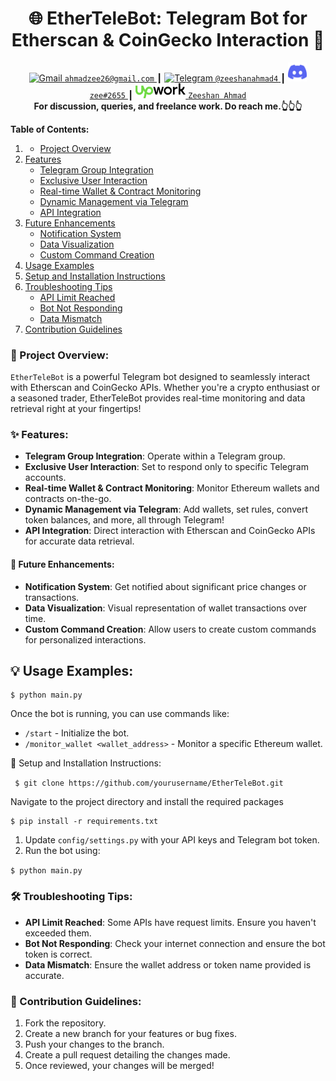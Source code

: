 <h1 align="center">🌐 EtherTeleBot: Telegram Bot for Etherscan & CoinGecko Interaction 🤖</h1>

<div align="center">
  <a href="https://mail.google.com/mail/u/?authuser=ahmadzee26@gmail.com">
    <img alt="Gmail" width="30px" src="https://edent.github.io/SuperTinyIcons/images/svg/gmail.svg" />
    <code>ahmadzee26@gmail.com</code>
  </a>
  <span> ┃ </span>
  
  <a href="https://t.me/zeeshanahmad4">
    <img alt="Telegram" width="30px" src="https://edent.github.io/SuperTinyIcons/images/svg/telegram.svg" />
    <code>@zeeshanahmad4</code>
  </a>
  <span> ┃ </span>
  
  <a href="https://discord.com">
    <img alt="Discord" width="30px" src="https://github.com/Zeeshanahmad4/RealEstateMate-WhatsApp-Group-Management-Bot/blob/main/discord-icon-svgrepo-com.svg" />
    <code>zee#2655</code>
  </a>
  <span> ┃ </span>
  
  <a href="https://www.upwork.com/freelancers/zeeshanahmad291">
    <img alt="Upwork" width="80px" src="https://github.com/Zeeshanahmad4/Zeeshanahmad4/blob/main/upwork.svg" />
    <code>Zeeshan Ahmad</code>
  </a>
  
  <br />
  <strong>For discussion, queries, and freelance work. Do reach me.👆👆👆</strong>
</div>

**Table of Contents:**

1. - [Project Overview](#project-overview)
2. [Features](#features)
   - [Telegram Group Integration](#telegram-group-integration)
   - [Exclusive User Interaction](#exclusive-user-interaction)
   - [Real-time Wallet & Contract Monitoring](#real-time-wallet--contract-monitoring)
   - [Dynamic Management via Telegram](#dynamic-management-via-telegram)
   - [API Integration](#api-integration)
3. [Future Enhancements](#future-enhancements)
   - [Notification System](#notification-system)
   - [Data Visualization](#data-visualization)
   - [Custom Command Creation](#custom-command-creation)
4. [Usage Examples](#usage-examples)
5. [Setup and Installation Instructions](#setup-and-installation-instructions)
6. [Troubleshooting Tips](#troubleshooting-tips)
   - [API Limit Reached](#api-limit-reached)
   - [Bot Not Responding](#bot-not-responding)
   - [Data Mismatch](#data-mismatch)
7. [Contribution Guidelines](#contribution-guidelines)


### 🌟 Project Overview:

`EtherTeleBot` is a powerful Telegram bot designed to seamlessly interact with Etherscan and CoinGecko APIs. Whether you're a crypto enthusiast or a seasoned trader, EtherTeleBot provides real-time monitoring and data retrieval right at your fingertips!

### ✨ Features:

- **Telegram Group Integration**: Operate within a Telegram group.
- **Exclusive User Interaction**: Set to respond only to specific Telegram accounts.
- **Real-time Wallet & Contract Monitoring**: Monitor Ethereum wallets and contracts on-the-go.
- **Dynamic Management via Telegram**: Add wallets, set rules, convert token balances, and more, all through Telegram!
- **API Integration**: Direct interaction with Etherscan and CoinGecko APIs for accurate data retrieval.

#### 🚀 Future Enhancements:

- **Notification System**: Get notified about significant price changes or transactions.
- **Data Visualization**: Visual representation of wallet transactions over time.
- **Custom Command Creation**: Allow users to create custom commands for personalized interactions.

## 💡 Usage Examples:
``` # Start the bot
$ python main.py
```

Once the bot is running, you can use commands like:

- `/start` - Initialize the bot.
- `/monitor_wallet <wallet_address>` - Monitor a specific Ethereum wallet.

🔧 Setup and Installation Instructions:

``` $ git clone https://github.com/yourusername/EtherTeleBot.git```

Navigate to the project directory and install the required packages
``` $ cd EtherTeleBot
$ pip install -r requirements.txt
```

1. Update `config/settings.py` with your API keys and Telegram bot token.
2. Run the bot using:

```$ python main.py ```


### 🛠 Troubleshooting Tips:

- **API Limit Reached**: Some APIs have request limits. Ensure you haven't exceeded them.
- **Bot Not Responding**: Check your internet connection and ensure the bot token is correct.
- **Data Mismatch**: Ensure the wallet address or token name provided is accurate.

### 🤝 Contribution Guidelines:

1. Fork the repository.
2. Create a new branch for your features or bug fixes.
3. Push your changes to the branch.
4. Create a pull request detailing the changes made.
5. Once reviewed, your changes will be merged!

